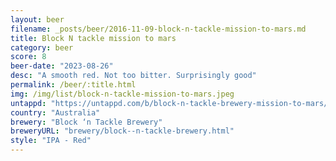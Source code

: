 ```yaml
---
layout: beer
filename: _posts/beer/2016-11-09-block-n-tackle-mission-to-mars.md
title: Block N tackle mission to mars
category: beer
score: 8
beer-date: "2023-08-26"
desc: "A smooth red. Not too bitter. Surprisingly good"
permalink: /beer/:title.html
img: /img/list/block-n-tackle-mission-to-mars.jpeg
untappd: "https://untappd.com/b/block-n-tackle-brewery-mission-to-mars/5384188"
country: "Australia"
brewery: "Block ‘n Tackle Brewery"
breweryURL: "brewery/block--n-tackle-brewery.html"
style: "IPA - Red"
---
```

